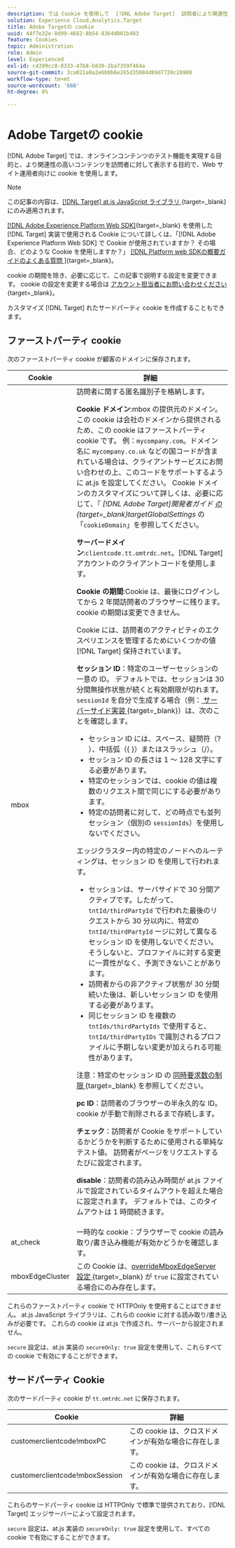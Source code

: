 ```yaml
---
description: では Cookie を使用して  [!DNL Adobe Target]  訪問者により関連性の高いオンラインコンテンツやオファーを Web サイトオペレーターがテストできるようにする方法を説明します。
solution: Experience Cloud,Analytics,Target
title: Adobe Targetの cookie
uuid: 44f7e32e-8d99-4682-8b54-8364d001b403
feature: Cookies
topic: Administration
role: Admin
level: Experienced
exl-id: c4399cc0-8333-47b8-b830-2ba7359f464a
source-git-commit: 3ca021a0a2e6b0b6e265d35084d89d7720c28908
workflow-type: tm+mt
source-wordcount: '660'
ht-degree: 8%

---
```


# Adobe Targetの cookie

[!DNL Adobe Target] では、オンラインコンテンツのテスト機能を実現する目的と、より関連性の高いコンテンツを訪問者に対して表示する目的で、Web サイト運用者向けに cookie を使用します。

>[!NOTE]
>
>この記事の内容は、[[!DNL Target] at.js JavaScript ライブラリ ](https://experienceleague.adobe.com/docs/target-dev/developer/client-side/at-js-implementation/functions-overview/targetglobalsettings.html?lang=ja){target=_blank} にのみ適用されます。
>
>[[!DNL Adobe Experience Platform Web SDK]](https://experienceleague.adobe.com/docs/experience-platform/edge/home.html?lang=ja){target=_blank} を使用した [!DNL Target] 実装で使用される Cookie について詳しくは、「[!DNL Adobe Experience Platform Web SDK] で Cookie が使用されていますか？ その場合、どのような Cookie を使用しますか？」 [[!DNL Platform web SDKの概要ガイドのよくある質問 &#x200B;]](https://experienceleague.adobe.com/docs/experience-platform/edge/web-sdk-faq.html?lang=ja){target=_blank}。
>
>cookie の期間を除き、必要に応じて、この記事で説明する設定を変更できます。 cookie の設定を変更する場合は [ アカウント担当者にお問い合わせください ](https://experienceleague.adobe.com/docs/target/using/cmp-resources-and-contact-information.html?lang=ja){target=_blank}。
>
>カスタマイズ [!DNL Target] れたサードパーティ cookie を作成することもできます。

## ファーストパーティ cookie

次のファーストパーティ cookie が顧客のドメインに保存されます。

| Cookie | 詳細 |
| --- | --- |
| mbox | 訪問者に関する匿名識別子を格納します。<P>**Cookie ドメイン**:mbox の提供元のドメイン。 この cookie は会社のドメインから提供されるため、この cookie はファーストパーティ cookie です。 例：`mycompany.com`。ドメイン名に `mycompany.co.uk` などの国コードが含まれている場合は、クライアントサービスにお問い合わせの上、このコードをサポートするように at.js を設定してください。 Cookie ドメインのカスタマイズについて詳しくは、必要に応じて、『 *[!DNL Adobe Target]開発者ガイド [ の ](https://experienceleague.adobe.com/docs/target-dev/developer/client-side/at-js-implementation/functions-overview/targetglobalsettings.html?lang=ja){target=_blank}targetGlobalSettings* の「`cookieDomain`」を参照してください。<P>**サーバードメイン**:`clientcode.tt.omtrdc.net`。[!DNL Target] アカウントのクライアントコードを使用します。<P>**Cookie の期間**:Cookie は、最後にログインしてから 2 年間訪問者のブラウザーに残ります。 cookie の期間は変更できません。<P>Cookie には、訪問者のアクティビティのエクスペリエンスを管理するためにいくつかの値 [!DNL Target] 保持されています。<P>**セッション ID**：特定のユーザーセッションの一意の ID。 デフォルトでは、セッションは 30 分間無操作状態が続くと有効期限が切れます。`sessionId` を自分で生成する場合（例：[ サーバーサイド実装 ](https://experienceleague.adobe.com/docs/target-dev/developer/server-side/server-side-overview.html?lang=ja){target=_blank}）は、次のことを確認します。<ul><li>セッション ID には、スペース、疑問符（? ）、中括弧（{ }）またはスラッシュ（/）。</li><li>セッション ID の長さは 1 ～ 128 文字にする必要があります。</li><li>特定のセッションでは、cookie の値は複数のリクエスト間で同じにする必要があります。</li><li>特定の訪問者に対して、どの時点でも並列セッション（個別の `sessionIds`）を使用しないでください。</li></ul>エッジクラスター内の特定のノードへのルーティングは、セッション ID を使用して行われます。<ul><li>セッションは、サーバサイドで 30 分間アクティブです。したがって、`tntId/thirdPartyId` で行われた最後のリクエストから 30 分以内に、特定の `tntId/thirdPartyId` ージに対して異なるセッション ID を使用しないでください。 そうしないと、プロファイルに対する変更に一貫性がなく、予測できないことがあります。</li><li>訪問者からの非アクティブ状態が 30 分間続いた後は、新しいセッション ID を使用する必要があります。</li><li>同じセッション ID を複数の `tntIds/thirdPartyIds` で使用すると、`tntId/thirdPartyIDs` で識別されるプロファイルに予期しない変更が加えられる可能性があります。</li></ul>注意：特定のセッション ID の [ 同時要求数の制限 ](https://experienceleague.adobe.com/docs/target/using/troubleshoot/target-limits.html?lang=ja#content-delivery){target=_blank} を参照してください。<P>**pc ID**：訪問者のブラウザーの半永久的な ID。 cookie が手動で削除されるまで存続します。<P>**チェック**：訪問者が Cookie をサポートしているかどうかを判断するために使用される単純なテスト値。 訪問者がページをリクエストするたびに設定されます。<P>**disable**：訪問者の読み込み時間が at.js ファイルで設定されているタイムアウトを超えた場合に設定されます。 デフォルトでは、このタイムアウトは 1 時間続きます。 |
| at_check | 一時的な cookie：ブラウザーで cookie の読み取り/書き込み機能が有効かどうかを確認します。 |
| mboxEdgeCluster | この Cookie は、[overrideMboxEdgeServer 設定 ](https://experienceleague.adobe.com/docs/target-dev/developer/client-side/at-js-implementation/functions-overview/targetglobalsettings.html?lang=ja){target=_blank} が `true` に設定されている場合にのみ存在します。 |

これらのファーストパーティ cookie で HTTPOnly を使用することはできません。 at.js JavaScript ライブラリは、これらの cookie に対する読み取り/書き込みが必要です。 これらの cookie は at.js で作成され、サーバーから設定されません。

`secure` 設定は、at.js 実装の `secureOnly: true` 設定を使用して、これらすべての cookie で有効にすることができます。

## サードパーティ Cookie

次のサードパーティ cookie が `tt.omtrdc.net` に保存されます。

| Cookie | 詳細 |
| --- | --- |
| customerclientcode!mboxPC | この cookie は、クロスドメインが有効な場合に存在します。 |
| customerclientcode!mboxSession | この cookie は、クロスドメインが有効な場合に存在します。 |

これらのサードパーティ cookie は HTTPOnly で標準で提供されており、[!DNL Target] エッジサーバーによって設定されます。

`secure` 設定は、at.js 実装の `secureOnly: true` 設定を使用して、すべての cookie で有効にすることができます。
